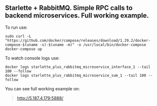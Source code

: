## Starlette + RabbitMQ. Simple RPC calls to backend microservices. Full working example.

To run use:

```no-highlight
sudo curl -L "https://github.com/docker/compose/releases/download/1.29.2/docker-compose-$(uname -s)-$(uname -m)" -o /usr/local/bin/docker-compose
docker-compose up
```

To watch console logs use:

```no-highlight
docker logs starlette_plus_rabbitmq_microservice_interface_1 --tail 100 --follow
docker logs starlette_plus_rabbitmq_microservice_sum_1 --tail 100 --follow
```

You can see full working example on:
> http://5.187.4.179:5888/

